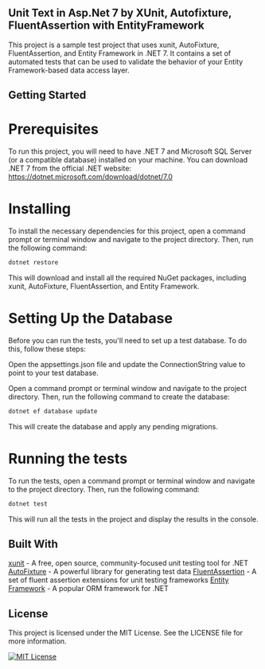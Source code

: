 ## Unit Text in Asp.Net 7 by XUnit, Autofixture, FluentAssertion with EntityFramework
This project is a sample test project that uses xunit, AutoFixture, FluentAssertion, and Entity Framework in .NET 7. It contains a set of automated tests that can be used to validate the behavior of your Entity Framework-based data access layer.

## Getting Started
# Prerequisites
To run this project, you will need to have .NET 7 and Microsoft SQL Server (or a compatible database) installed on your machine. You can download .NET 7 from the official .NET website: https://dotnet.microsoft.com/download/dotnet/7.0

# Installing
To install the necessary dependencies for this project, open a command prompt or terminal window and navigate to the project directory. Then, run the following command:

```bash
dotnet restore
```

This will download and install all the required NuGet packages, including xunit, AutoFixture, FluentAssertion, and Entity Framework.

# Setting Up the Database
Before you can run the tests, you'll need to set up a test database. To do this, follow these steps:

Open the appsettings.json file and update the ConnectionString value to point to your test database.

Open a command prompt or terminal window and navigate to the project directory. Then, run the following command to create the database:

```bash
dotnet ef database update
```

This will create the database and apply any pending migrations.

# Running the tests
To run the tests, open a command prompt or terminal window and navigate to the project directory. Then, run the following command:

```bash
dotnet test
```

This will run all the tests in the project and display the results in the console.

## Built With
[xunit](https://xunit.net/) - A free, open source, community-focused unit testing tool for .NET
[AutoFixture](https://github.com/AutoFixture/AutoFixture) - A powerful library for generating test data
[FluentAssertion](https://fluentassertions.com/) - A set of fluent assertion extensions for unit testing frameworks
[Entity Framework](https://docs.microsoft.com/en-us/ef/) - A popular ORM framework for .NET

## License
This project is licensed under the MIT License. See the LICENSE file for more information.

[![MIT License](https://img.shields.io/badge/License-MIT-green.svg)](https://choosealicense.com/licenses/mit/)
